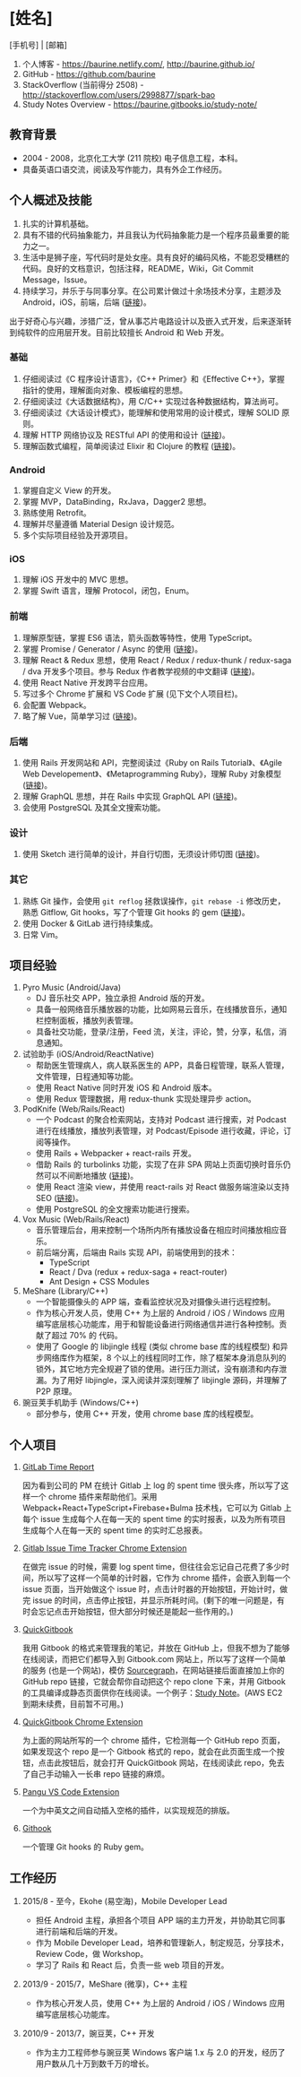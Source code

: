# [姓名]

[手机号] | [邮箱]

1. 个人博客 - <https://baurine.netlify.com/>, <http://baurine.github.io/>
1. GitHub - <https://github.com/baurine>
1. StackOverflow (当前得分 2508) - <http://stackoverflow.com/users/2998877/spark-bao>
1. Study Notes Overview - <https://baurine.gitbooks.io/study-note/>

## 教育背景

- 2004 - 2008，北京化工大学 (211 院校) 电子信息工程，本科。
- 具备英语口语交流，阅读及写作能力，具有外企工作经历。

## 个人概述及技能

1. 扎实的计算机基础。
1. 具有不错的代码抽象能力，并且我认为代码抽象能力是一个程序员最重要的能力之一。
1. 生活中是狮子座，写代码时是处女座。具有良好的编码风格，不能忍受糟糕的代码。良好的文档意识，包括注释，README，Wiki，Git Commit Message，Issue。
1. 持续学习，并乐于与同事分享。在公司累计做过十余场技术分享，主题涉及 Android，iOS，前端，后端 ([链接](https://github.com/baurine/cf-shares))。

出于好奇心与兴趣，涉猎广泛，曾从事芯片电路设计以及嵌入式开发，后来逐渐转到纯软件的应用层开发。目前比较擅长 Android 和 Web 开发。

### 基础

1. 仔细阅读过《C 程序设计语言》，《C++ Primer》和《Effective C++》，掌握指针的使用，理解面向对象、模板编程的思想。
1. 仔细阅读过《大话数据结构》，用 C/C++ 实现过各种数据结构，算法尚可。
1. 仔细阅读过《大话设计模式》，能理解和使用常用的设计模式，理解 SOLID 原则。
1. 理解 HTTP 网络协议及 RESTful API 的使用和设计 ([链接](https://baurine.gitbooks.io/study-note/web/web-misc.html))。
1. 理解函数式编程，简单阅读过 Elixir 和 Clojure 的教程 ([链接](https://baurine.gitbooks.io/study-note/web/functional-programming-note.html))。

### Android

1. 掌握自定义 View 的开发。
1. 掌握 MVP，DataBinding，RxJava，Dagger2 思想。
1. 熟练使用 Retrofit。
1. 理解并尽量遵循 Material Design 设计规范。
1. 多个实际项目经验及开源项目。

### iOS

1. 理解 iOS 开发中的 MVC 思想。
1. 掌握 Swift 语言，理解 Protocol，闭包，Enum。

### 前端

1. 理解原型链，掌握 ES6 语法，箭头函数等特性，使用 TypeScript。
1. 掌握 Promise / Generator / Async 的使用 ([链接](https://github.com/baurine/js-study))。
1. 理解 React & Redux 思想，使用 React / Redux / redux-thunk / redux-saga / dva 开发多个项目。参与 Redux 作者教学视频的中文翻译 ([链接](https://github.com/Mr-Wiredancer/getting-started-with-redux))。
1. 使用 React Native 开发跨平台应用。
1. 写过多个 Chrome 扩展和 VS Code 扩展 (见下文个人项目栏)。
1. 会配置 Webpack。
1. 略了解 Vue，简单学习过 ([链接](https://github.com/baurine/vue-study))。

### 后端

1. 使用 Rails 开发网站和 API，完整阅读过《Ruby on Rails Tutorial》、《Agile Web Developement》、《Metaprogramming Ruby》，理解 Ruby 对象模型 ([链接](https://github.com/baurine/rails-study))。
1. 理解 GraphQL 思想，并在 Rails 中实现 GraphQL API ([链接](https://github.com/baurine/graphql-study))。
1. 会使用 PostgreSQL 及其全文搜索功能。

### 设计

1. 使用 Sketch 进行简单的设计，并自行切图，无须设计师切图 ([链接](https://github.com/baurine/jing-sketch-xcode))。

### 其它

1. 熟练 Git 操作，会使用 `git reflog` 拯救误操作，`git rebase -i` 修改历史，熟悉 Gitflow, Git hooks，写了个管理 Git hooks 的 gem ([链接](https://github.com/baurine/githook))。
1. 使用 Docker & GitLab 进行持续集成。
1. 日常 Vim。

## 项目经验

1. Pyro Music (Android/Java)
   - DJ 音乐社交 APP，独立承担 Android 版的开发。
   - 具备一般网络音乐播放器的功能，比如网易云音乐，在线播放音乐，通知栏控制面板，播放列表管理。
   - 具备社交功能，登录/注册，Feed 流，关注，评论，赞，分享，私信，消息通知。
1. 试验助手 (iOS/Android/ReactNative)
   - 帮助医生管理病人，病人联系医生的 APP，具备日程管理，联系人管理，文件管理，日程通知等功能。
   - 使用 React Native 同时开发 iOS 和 Android 版本。
   - 使用 Redux 管理数据，用 redux-thunk 实现处理异步 action。
1. PodKnife (Web/Rails/React)
   - 一个 Podcast 的聚合检索网站，支持对 Podcast 进行搜索，对 Podcast 进行在线播放，播放列表管理，对 Podcast/Episode 进行收藏，评论，订阅等操作。
   - 使用 Rails + Webpacker + react-rails 开发。
   - 借助 Rails 的 turbolinks 功能，实现了在非 SPA 网站上页面切换时音乐仍然可以不间断地播放 ([链接](http://baurine.github.io/2018/10/02/uninterrupted-audio-player-turbolinks.html))。
   - 使用 React 渲染 view，并使用 react-rails 对 React 做服务端渲染以支持 SEO ([链接](http://baurine.github.io/2018/04/22/reac-in-rails-practice.html))。
   - 使用 PostgreSQL 的全文搜索功能进行搜索。
1. Vox Music (Web/Rails/React)
   - 音乐管理后台，用来控制一个场所内所有播放设备在相应时间播放相应音乐。
   - 前后端分离，后端由 Rails 实现 API，前端使用到的技术：
     - TypeScript
     - React / Dva (redux + redux-saga + react-router)
     - Ant Design + CSS Modules
1. MeShare (Library/C++)
   - 一个智能摄像头的 APP 端，查看监控状况及对摄像头进行远程控制。
   - 作为核心开发人员，使用 C++ 为上层的 Android / iOS / Windows 应用编写底层核心功能库，用于和智能设备进行网络通信并进行各种控制。贡献了超过 70% 的 代码。
   - 使用了 Google 的 libjingle 线程 (类似 chrome base 库的线程模型) 和异步网络库作为框架，8 个以上的线程同时工作，除了框架本身消息队列的锁外，其它地方完全规避了锁的使用。进行压力测试，没有崩溃和内存泄漏。为了用好 libjingle，深入阅读并深刻理解了 libjingle 源码，并理解了 P2P 原理。
1. 豌豆荚手机助手 (Windows/C++)
   - 部分参与，使用 C++ 开发，使用 chrome base 库的线程模型。

## 个人项目

1. [GitLab Time Report](https://github.com/baurine/gitlab-time-report)

   因为看到公司的 PM 在统计 Gitlab 上 log 的 spent time 很头疼，所以写了这样一个 chrome 插件来帮助他们。采用 Webpack+React+TypeScript+Firebase+Bulma 技术栈，它可以为 Gitlab 上每个 issue 生成每个人在每一天的 spent time 的实时报表，以及为所有项目生成每个人在每一天的 spent time 的实时汇总报表。

1. [Gitlab Issue Time Tracker Chrome Extension](https://github.com/baurine/gitlab-issue-time-tracker-ext)

   在做完 issue 的时候，需要 log spent time，但往往会忘记自己花费了多少时间，所以写了这样一个简单的计时器，它作为 chrome 插件，会嵌入到每一个 issue 页面，当开始做这个 issue 时，点击计时器的开始按钮，开始计时，做完 issue 的时间，点击停止按钮，并显示所耗时间。(剩下的唯一问题是，有时会忘记点击开始按钮，但大部分时候还是能起一些作用的。)

1. [QuickGitbook](https://github.com/baurine/quick-gitbook)

   我用 Gitbook 的格式来管理我的笔记，并放在 GitHub 上，但我不想为了能够在线阅读，而把它们都导入到 Gitbook.com 网站上，所以写了这样一个简单的服务 (也是一个网站)，模仿 [Sourcegraph](https://sourcegraph.com/github.com/baurine/quick-gitbook)，在网站链接后面直接加上你的 GitHub repo 链接，它就会帮你自动把这个 repo clone 下来，并用 Gitbook 的工具编译成静态页面供你在线阅读。一个例子：[Study Note](http://quickgitbook.com/baurine/study-note)。(AWS EC2 到期未续费，目前暂不可用。)

1. [QuickGitbook Chrome Extension](https://github.com/baurine/quick-gitbook-chrome-extension)

   为上面的网站所写的一个 chrome 插件，它检测每一个 GitHub repo 页面，如果发现这个 repo 是一个 Gitbook 格式的 repo，就会在此页面生成一个按钮，点击此按钮后，就会打开 QuickGitbook 网站，在线阅读此 repo，免去了自己手动输入一长串 repo 链接的麻烦。

1. [Pangu VS Code Extension](https://github.com/baurine/vscode-pangu)

   一个为中英文之间自动插入空格的插件，以实现规范的排版。

1. [Githook](https://github.com/baurine/githook)

   一个管理 Git hooks 的 Ruby gem。

## 工作经历

1. 2015/8 - 至今，Ekohe (易空海)，Mobile Developer Lead
   - 担任 Android 主程，承担各个项目 APP 端的主力开发，并协助其它同事进行前端和后端的开发。
   - 作为 Mobile Developer Lead，培养和管理新人，制定规范，分享技术，Review Code，做 Workshop。
   - 学习了 Rails 和 React 后，负责一些 web 项目的开发。

1. 2013/9 - 2015/7，MeShare (微享)，C++ 主程
   - 作为核心开发人员，使用 C++ 为上层的 Android / iOS / Windows 应用编写底层核心功能库。

1. 2010/9 - 2013/7，豌豆荚，C++ 开发
   - 作为主力工程师参与豌豆荚 Windows 客户端 1.x 与 2.0 的开发，经历了用户数从几十万到数千万的增长。
